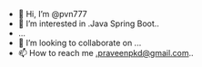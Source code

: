- 👋 Hi, I’m @pvn777
- 👀 I’m interested in .Java Spring Boot..
- ...
- 💞️ I’m looking to collaborate on ...
- 📫 How to reach me .praveenpkd@gmail.com..

<!---
pvn777/pvn777 is a ✨ special ✨ repository because its `README.md` (this file) appears on your GitHub profile.
You can click the Preview link to take a look at your changes.
--->
